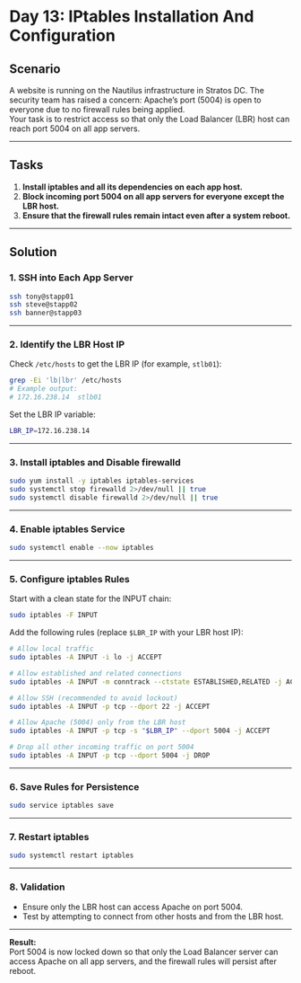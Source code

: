 # Day 13: IPtables Installation And Configuration

## Scenario

A website is running on the Nautilus infrastructure in Stratos DC. The security team has raised a concern: Apache’s port (5004) is open to everyone due to no firewall rules being applied.  
Your task is to restrict access so that only the Load Balancer (LBR) host can reach port 5004 on all app servers.

---

## Tasks

1. **Install iptables and all its dependencies on each app host.**
2. **Block incoming port 5004 on all app servers for everyone except the LBR host.**
3. **Ensure that the firewall rules remain intact even after a system reboot.**

---

## Solution

### 1. SSH into Each App Server

```bash
ssh tony@stapp01
ssh steve@stapp02
ssh banner@stapp03
```

---

### 2. Identify the LBR Host IP

Check `/etc/hosts` to get the LBR IP (for example, `stlb01`):

```bash
grep -Ei 'lb|lbr' /etc/hosts
# Example output:
# 172.16.238.14  stlb01
```

Set the LBR IP variable:

```bash
LBR_IP=172.16.238.14
```

---

### 3. Install iptables and Disable firewalld

```bash
sudo yum install -y iptables iptables-services
sudo systemctl stop firewalld 2>/dev/null || true
sudo systemctl disable firewalld 2>/dev/null || true
```

---

### 4. Enable iptables Service

```bash
sudo systemctl enable --now iptables
```

---

### 5. Configure iptables Rules

Start with a clean state for the INPUT chain:

```bash
sudo iptables -F INPUT
```

Add the following rules (replace `$LBR_IP` with your LBR host IP):

```bash
# Allow local traffic
sudo iptables -A INPUT -i lo -j ACCEPT

# Allow established and related connections
sudo iptables -A INPUT -m conntrack --ctstate ESTABLISHED,RELATED -j ACCEPT

# Allow SSH (recommended to avoid lockout)
sudo iptables -A INPUT -p tcp --dport 22 -j ACCEPT

# Allow Apache (5004) only from the LBR host
sudo iptables -A INPUT -p tcp -s "$LBR_IP" --dport 5004 -j ACCEPT

# Drop all other incoming traffic on port 5004
sudo iptables -A INPUT -p tcp --dport 5004 -j DROP
```

---

### 6. Save Rules for Persistence

```bash
sudo service iptables save
```

---

### 7. Restart iptables

```bash
sudo systemctl restart iptables
```

---

### 8. Validation

- Ensure only the LBR host can access Apache on port 5004.
- Test by attempting to connect from other hosts and from the LBR host.

---

**Result:**  
Port 5004 is now locked down so that only the Load Balancer server can access Apache on all app servers, and the firewall rules will persist after reboot.
